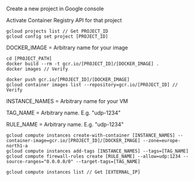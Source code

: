 Create a new project in Google console

Activate Container Registry API for that project

    gcloud projects list // Get PROJECT_ID
	gcloud config set project [PROJECT_ID]

DOCKER_IMAGE = Arbitrary name for your image

    cd [PROJECT_PATH]
    docker build --rm -t gcr.io/[PROJECT_ID]/[DOCKER_IMAGE] .
    docker images // Verify

    docker push gcr.io/[PROJECT_ID]/[DOCKER_IMAGE]
	gcloud container images list --repository=gcr.io/[PROJECT_ID] // Verify

INSTANCE_NAMES = Arbitrary name for your VM

TAG_NAME = Arbitrary name. E.g. "udp-1234"

RULE_NAME = Arbitrary name. E.g. "udp-1234"

    gcloud compute instances create-with-container [INSTANCE_NAMES] --container-image=gcr.io/[PROJECT_ID]/[DOCKER_IMAGE] --zone=europe-north1-a
	gcloud compute instances add-tags [INSTANCE_NAMES] --tags=[TAG_NAME]
    gcloud compute firewall-rules create [RULE_NAME] --allow=udp:1234 --source-ranges="0.0.0.0/0" --target-tags=[TAG_NAME]

    gcloud compute instances list // Get [EXTERNAL_IP]

